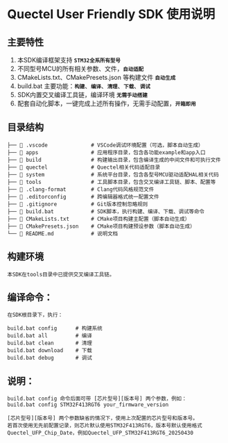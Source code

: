 # Quectel User Friendly SDK 使用说明

## 主要特性

1. 本SDK编译框架支持 **`STM32全系所有型号`**
2. 不同型号MCU的所有相关参数、文件，**`自动适配`**
3. CMakeLists.txt、CMakePresets.json 等构建文件 **`自动生成`**
4. build.bat 主要功能：**`构建`**、**`编译`**、**`清理`**、**`下载`**、**`调试`**
5. SDK内置交叉编译工具链，编译环境 **`无需手动搭建`**
6. 配套自动化脚本，一键完成上述所有操作，无需手动配置，**`开箱即用`**

## 目录结构

    ├── 📁 .vscode              # VSCode调试环境配置（可选，脚本自动生成）
    ├── 📁 apps                 # 应用程序目录，包含各功能example和app入口
    ├── 📁 build                # 构建输出目录，包含编译生成的中间文件和可执行文件
    ├── 📁 quectel              # Quectel相关代码适配目录
    ├── 📁 system               # 系统平台目录，包含各型号MCU驱动适配HAL相关代码
    ├── 📁 tools                # 工具脚本目录，包含交叉编译工具链、脚本、配置等
    ├── 📄 .clang-format        # Clang代码风格规范文件
    ├── 📄 .editorconfig        # 跨编辑器格式统一配置文件
    ├── 📄 .gitignore           # Git版本控制忽略规则
    ├── 📄 build.bat            # SDK脚本，执行构建、编译、下载、调试等命令
    ├── 📄 CMakeLists.txt       # CMake项目构建主配置（脚本自动生成）
    ├── 📄 CMakePresets.json    # CMake项目构建预设参数（脚本自动生成）
    └── 📄 README.md            # 说明文档

## 构建环境

    本SDK在tools目录中已提供交叉编译工具链。


## 编译命令：
    在SDK根目录下，执行：

    build.bat config      # 构建系统
    build.bat all         # 编译
    build.bat clean       # 清理
    build.bat download    # 下载
    build.bat debug       # 调试

## 说明：
    build.bat config 命令后面可带 [芯片型号][版本号] 两个参数，例如：
    build.bat config STM32F413RGT6 your_firmware_version

    [芯片型号][版本号] 两个参数缺省的情况下，使用上次配置的芯片型号和版本号。
    若首次使用无先前配置记录，则芯片默认使用STM32F413RGT6，版本号默认使用格式Quectel_UFP_Chip_Date，例如Quectel_UFP_STM32F413RGT6_20250430
